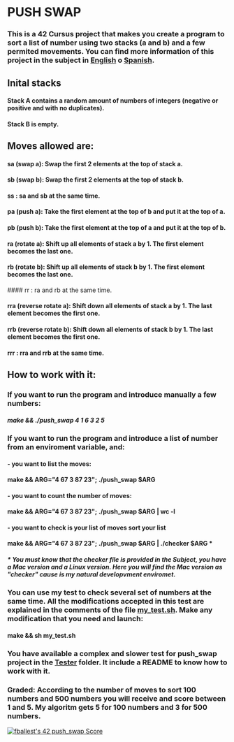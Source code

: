 # PUSH SWAP

### This is a 42 Cursus project that makes you create a program to sort a list of number using two stacks (a and b) and a few permited movements. You can find more information of this project in the subject in [English](Subject/en.subject.pdf) o [Spanish](Subject/es.subject.pdf).

## Inital stacks
#### Stack A contains a random amount of numbers of integers (negative or positive and with no duplicates).
#### Stack B is empty.

## Moves allowed are:
#### sa (swap a): Swap the first 2 elements at the top of stack a.
#### sb (swap b): Swap the first 2 elements at the top of stack b.
#### ss : sa and sb at the same time.
#### pa (push a): Take the first element at the top of b and put it at the top of a.
#### pb (push b): Take the first element at the top of a and put it at the top of b.
#### ra (rotate a): Shift up all elements of stack a by 1. The first element becomes the last one.
#### rb (rotate b): Shift up all elements of stack b by 1. The first element becomes the last one.
#### rr : ra and rb at the same time.
#### rra (reverse rotate a): Shift down all elements of stack a by 1. The last element becomes the first one.
#### rrb (reverse rotate b): Shift down all elements of stack b by 1. The last element becomes the first one.
#### rrr : rra and rrb at the same time.

## How to work with it:
### If you want to run the program and introduce manually a few numbers:
##### make && ./push_swap 4 1 6 3 2 5
### If you want to run the program and introduce a list of number from an enviroment variable, and:
#### - you want to list the moves:
#### make && ARG="4 67 3 87 23"; ./push_swap $ARG
#### - you want to count the number of moves:
#### make && ARG="4 67 3 87 23"; ./push_swap $ARG | wc -l
#### - you want to check is your list of moves sort your list
#### make && ARG="4 67 3 87 23"; ./push_swap $ARG | ./checker $ARG *
##### * You must know that the checker file is provided in the Subject, you have a Mac version and a Linux version. Here you will find the Mac version as "checker" cause is my natural developvment enviromet.
### You can use my test to check several set of numbers at the same time. All the modifications accepted in this test are explained in the comments of the file [my_test.sh](my_test.sh). Make any modification that you need and launch:
#### make && sh my_test.sh
### You have available a complex and slower test for push_swap project in the [Tester](Tester/) folder. It include a README to know how to work with it.

### Graded: According to the number of moves to sort 100 numbers and 500 numbers you will receive and score between 1 and 5. My algoritm gets 5 for 100 numbers and 3 for 500 numbers.

[![fballest's 42 push_swap Score](https://badge42.vercel.app/api/v2/cl45d74de005409l9l5r3ozl6/project/2138660)](https://github.com/JaeSeoKim/badge42) 